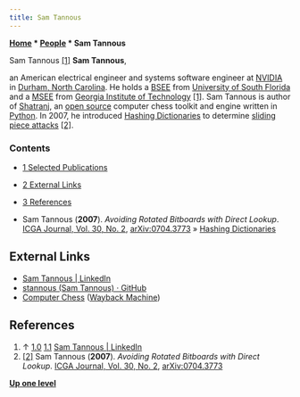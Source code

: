 ```yaml
---
title: Sam Tannous
---
```

**[Home](Home "Home") \* [People](People "People") \* Sam Tannous**



 [](File:SamTannous.jpg) Sam Tannous [[1]](#cite-note-linkedin-1) 
**Sam Tannous**,  

an American electrical engineer and systems software engineer at [NVIDIA](Nvidia "Nvidia") in [Durham, North Carolina](https://en.wikipedia.org/wiki/Durham,_North_Carolina).
He holds a [BSEE](https://en.wikipedia.org/wiki/Bachelor_of_Engineering) from [University of South Florida](https://en.wikipedia.org/wiki/University_of_South_Florida) and a [MSEE](https://en.wikipedia.org/wiki/Master_of_Engineering) from [Georgia Institute of Technology](Georgia_Institute_of_Technology "Georgia Institute of Technology") [[1]](#cite-note-linkedin-1). 
Sam Tannous is author of [Shatranj](Shatranj_(Toolkit) "Shatranj (Toolkit)"), an [open source](Category:Open_Source "Category:Open Source") computer chess toolkit and engine written in [Python](Python "Python"). 
In 2007, he introduced [Hashing Dictionaries](Hashing_Dictionaries "Hashing Dictionaries") to determine [sliding piece attacks](Sliding_Piece_Attacks "Sliding Piece Attacks") <a id="cite-note-2" href="#cite-ref-2">[2]</a>.



### Contents


* [1 Selected Publications](#selected-publications)
* [2 External Links](#external-links)
* [3 References](#references)






* Sam Tannous (**2007**). *Avoiding Rotated Bitboards with Direct Lookup*. [ICGA Journal, Vol. 30, No. 2](ICGA_Journal#30_2 "ICGA Journal"), [arXiv:0704.3773](https://arxiv.org/abs/0704.3773) » [Hashing Dictionaries](Hashing_Dictionaries "Hashing Dictionaries")


## External Links


* [Sam Tannous | LinkedIn](https://www.linkedin.com/in/sam-tannous-486b9116/)
* [stannous (Sam Tannous) · GitHub](https://github.com/stannous)
* [Computer Chess](http://web.archive.org/web/20080813082720/http://www.employees.org/~stannous/shatranj/) ([Wayback Machine](https://en.wikipedia.org/wiki/Wayback_Machine))


## References


1. ↑ [1.0](#cite-ref-linkedin-1-0) [1.1](#cite-ref-linkedin-1-1) [Sam Tannous | LinkedIn](https://www.linkedin.com/in/sam-tannous-486b9116/)
2. <a id="cite-ref-2" href="#cite-note-2">[2]</a> Sam Tannous (**2007**). *Avoiding Rotated Bitboards with Direct Lookup*. [ICGA Journal, Vol. 30, No. 2](ICGA_Journal#30_2 "ICGA Journal"), [arXiv:0704.3773](https://arxiv.org/abs/0704.3773)

**[Up one level](People "People")**







 
